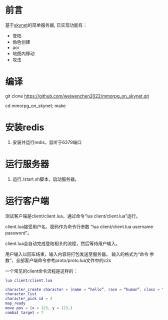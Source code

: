 # 前言
基于[skynet](https://github.com/cloudwu/skynet)的简单服务器, 已实现功能有：
* 登陆
* 角色创建
* aoi
* 地图内移动
* 攻击

# 编译
git clone https://github.com/weiwenchen2022/mmorpg_on_skynet.git

cd mmorpg_on_skynet; make

# 安装redis
1. 安装并运行redis，监听于6379端口

# 运行服务器
1. 运行./start.sh脚本，启动服务器。

# 运行客户端
测试客户端是client/client.lua，通过命令“lua client/client.lua”运行。

client.lua接受用户名、密码作为命令行参数 “lua client/client.lua username password”。

client.lua会自动完成登陆相关的流程，然后等待用户输入。

用户输入以回车结束，输入内容将打包发送至服务器。
输入的格式为“命令 参数”，全部客户端命令参考proto/proto.lua文件中的c2s

一个常见的client命令流程是这样的：

```lua
lua client/client.lua

character_create character = {name = “hello”, race = “human”, class = “warrior”,}
character_list
character_pick id = 4
map_ready
move pos = {x = 123, y = 123,}
combat target = 7
```
